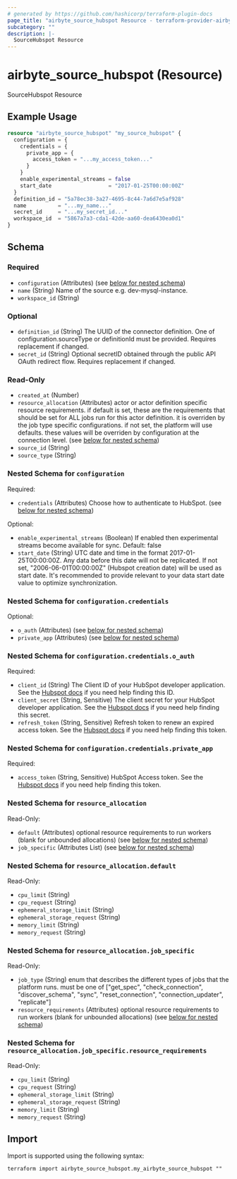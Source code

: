 ```yaml
---
# generated by https://github.com/hashicorp/terraform-plugin-docs
page_title: "airbyte_source_hubspot Resource - terraform-provider-airbyte"
subcategory: ""
description: |-
  SourceHubspot Resource
---
```


# airbyte_source_hubspot (Resource)

SourceHubspot Resource

## Example Usage

```terraform
resource "airbyte_source_hubspot" "my_source_hubspot" {
  configuration = {
    credentials = {
      private_app = {
        access_token = "...my_access_token..."
      }
    }
    enable_experimental_streams = false
    start_date                  = "2017-01-25T00:00:00Z"
  }
  definition_id = "5a78ec38-3a27-4695-8c44-7a6d7e5af928"
  name          = "...my_name..."
  secret_id     = "...my_secret_id..."
  workspace_id  = "5867a7a3-cda1-42de-aa60-dea6430ea0d1"
}
```

<!-- schema generated by tfplugindocs -->
## Schema

### Required

- `configuration` (Attributes) (see [below for nested schema](#nestedatt--configuration))
- `name` (String) Name of the source e.g. dev-mysql-instance.
- `workspace_id` (String)

### Optional

- `definition_id` (String) The UUID of the connector definition. One of configuration.sourceType or definitionId must be provided. Requires replacement if changed.
- `secret_id` (String) Optional secretID obtained through the public API OAuth redirect flow. Requires replacement if changed.

### Read-Only

- `created_at` (Number)
- `resource_allocation` (Attributes) actor or actor definition specific resource requirements. if default is set, these are the requirements that should be set for ALL jobs run for this actor definition. it is overriden by the job type specific configurations. if not set, the platform will use defaults. these values will be overriden by configuration at the connection level. (see [below for nested schema](#nestedatt--resource_allocation))
- `source_id` (String)
- `source_type` (String)

<a id="nestedatt--configuration"></a>
### Nested Schema for `configuration`

Required:

- `credentials` (Attributes) Choose how to authenticate to HubSpot. (see [below for nested schema](#nestedatt--configuration--credentials))

Optional:

- `enable_experimental_streams` (Boolean) If enabled then experimental streams become available for sync. Default: false
- `start_date` (String) UTC date and time in the format 2017-01-25T00:00:00Z. Any data before this date will not be replicated. If not set, "2006-06-01T00:00:00Z" (Hubspot creation date) will be used as start date. It's recommended to provide relevant to your data start date value to optimize synchronization.

<a id="nestedatt--configuration--credentials"></a>
### Nested Schema for `configuration.credentials`

Optional:

- `o_auth` (Attributes) (see [below for nested schema](#nestedatt--configuration--credentials--o_auth))
- `private_app` (Attributes) (see [below for nested schema](#nestedatt--configuration--credentials--private_app))

<a id="nestedatt--configuration--credentials--o_auth"></a>
### Nested Schema for `configuration.credentials.o_auth`

Required:

- `client_id` (String) The Client ID of your HubSpot developer application. See the <a href="https://legacydocs.hubspot.com/docs/methods/oauth2/oauth2-quickstart">Hubspot docs</a> if you need help finding this ID.
- `client_secret` (String, Sensitive) The client secret for your HubSpot developer application. See the <a href="https://legacydocs.hubspot.com/docs/methods/oauth2/oauth2-quickstart">Hubspot docs</a> if you need help finding this secret.
- `refresh_token` (String, Sensitive) Refresh token to renew an expired access token. See the <a href="https://legacydocs.hubspot.com/docs/methods/oauth2/oauth2-quickstart">Hubspot docs</a> if you need help finding this token.


<a id="nestedatt--configuration--credentials--private_app"></a>
### Nested Schema for `configuration.credentials.private_app`

Required:

- `access_token` (String, Sensitive) HubSpot Access token. See the <a href="https://developers.hubspot.com/docs/api/private-apps">Hubspot docs</a> if you need help finding this token.




<a id="nestedatt--resource_allocation"></a>
### Nested Schema for `resource_allocation`

Read-Only:

- `default` (Attributes) optional resource requirements to run workers (blank for unbounded allocations) (see [below for nested schema](#nestedatt--resource_allocation--default))
- `job_specific` (Attributes List) (see [below for nested schema](#nestedatt--resource_allocation--job_specific))

<a id="nestedatt--resource_allocation--default"></a>
### Nested Schema for `resource_allocation.default`

Read-Only:

- `cpu_limit` (String)
- `cpu_request` (String)
- `ephemeral_storage_limit` (String)
- `ephemeral_storage_request` (String)
- `memory_limit` (String)
- `memory_request` (String)


<a id="nestedatt--resource_allocation--job_specific"></a>
### Nested Schema for `resource_allocation.job_specific`

Read-Only:

- `job_type` (String) enum that describes the different types of jobs that the platform runs. must be one of ["get_spec", "check_connection", "discover_schema", "sync", "reset_connection", "connection_updater", "replicate"]
- `resource_requirements` (Attributes) optional resource requirements to run workers (blank for unbounded allocations) (see [below for nested schema](#nestedatt--resource_allocation--job_specific--resource_requirements))

<a id="nestedatt--resource_allocation--job_specific--resource_requirements"></a>
### Nested Schema for `resource_allocation.job_specific.resource_requirements`

Read-Only:

- `cpu_limit` (String)
- `cpu_request` (String)
- `ephemeral_storage_limit` (String)
- `ephemeral_storage_request` (String)
- `memory_limit` (String)
- `memory_request` (String)

## Import

Import is supported using the following syntax:

```shell
terraform import airbyte_source_hubspot.my_airbyte_source_hubspot ""
```
